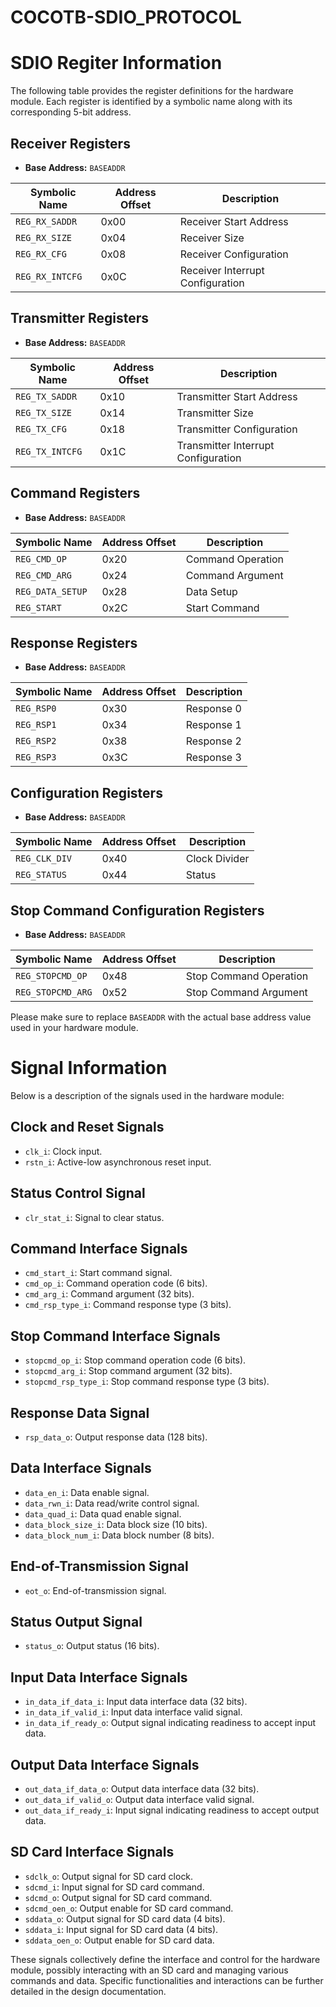 # COCOTB-SDIO_PROTOCOL
# SDIO Regiter Information

The following table provides the register definitions for the hardware module. Each register is identified by a symbolic name along with its corresponding 5-bit address.

## Receiver Registers

- **Base Address:** `BASEADDR`

| Symbolic Name  | Address Offset | Description                    |
| -------------- | -------------- | ------------------------------ |
| `REG_RX_SADDR` | 0x00           | Receiver Start Address         |
| `REG_RX_SIZE`  | 0x04           | Receiver Size                  |
| `REG_RX_CFG`   | 0x08           | Receiver Configuration         |
| `REG_RX_INTCFG`| 0x0C           | Receiver Interrupt Configuration|

## Transmitter Registers

- **Base Address:** `BASEADDR`

| Symbolic Name  | Address Offset | Description                    |
| -------------- | -------------- | ------------------------------ |
| `REG_TX_SADDR` | 0x10           | Transmitter Start Address      |
| `REG_TX_SIZE`  | 0x14           | Transmitter Size               |
| `REG_TX_CFG`   | 0x18           | Transmitter Configuration      |
| `REG_TX_INTCFG`| 0x1C           | Transmitter Interrupt Configuration|

## Command Registers

- **Base Address:** `BASEADDR`

| Symbolic Name  | Address Offset | Description                    |
| -------------- | -------------- | ------------------------------ |
| `REG_CMD_OP`   | 0x20           | Command Operation              |
| `REG_CMD_ARG`  | 0x24           | Command Argument               |
| `REG_DATA_SETUP`| 0x28          | Data Setup                     |
| `REG_START`    | 0x2C           | Start Command                  |

## Response Registers

- **Base Address:** `BASEADDR`

| Symbolic Name  | Address Offset | Description                    |
| -------------- | -------------- | ------------------------------ |
| `REG_RSP0`     | 0x30           | Response 0                     |
| `REG_RSP1`     | 0x34           | Response 1                     |
| `REG_RSP2`     | 0x38           | Response 2                     |
| `REG_RSP3`     | 0x3C           | Response 3                     |

## Configuration Registers

- **Base Address:** `BASEADDR`

| Symbolic Name  | Address Offset | Description                    |
| -------------- | -------------- | ------------------------------ |
| `REG_CLK_DIV`  | 0x40           | Clock Divider                  |
| `REG_STATUS`   | 0x44           | Status                         |

## Stop Command Configuration Registers

- **Base Address:** `BASEADDR`

| Symbolic Name     | Address Offset | Description                      |
| ----------------- | -------------- | -------------------------------- |
| `REG_STOPCMD_OP`  | 0x48           | Stop Command Operation           |
| `REG_STOPCMD_ARG` | 0x52           | Stop Command Argument            |

Please make sure to replace `BASEADDR` with the actual base address value used in your hardware module.


# Signal Information

Below is a description of the signals used in the hardware module:

## Clock and Reset Signals

- `clk_i`: Clock input.
- `rstn_i`: Active-low asynchronous reset input.

## Status Control Signal

- `clr_stat_i`: Signal to clear status.

## Command Interface Signals

- `cmd_start_i`: Start command signal.
- `cmd_op_i`: Command operation code (6 bits).
- `cmd_arg_i`: Command argument (32 bits).
- `cmd_rsp_type_i`: Command response type (3 bits).

## Stop Command Interface Signals

- `stopcmd_op_i`: Stop command operation code (6 bits).
- `stopcmd_arg_i`: Stop command argument (32 bits).
- `stopcmd_rsp_type_i`: Stop command response type (3 bits).

## Response Data Signal

- `rsp_data_o`: Output response data (128 bits).

## Data Interface Signals

- `data_en_i`: Data enable signal.
- `data_rwn_i`: Data read/write control signal.
- `data_quad_i`: Data quad enable signal.
- `data_block_size_i`: Data block size (10 bits).
- `data_block_num_i`: Data block number (8 bits).

## End-of-Transmission Signal

- `eot_o`: End-of-transmission signal.

## Status Output Signal

- `status_o`: Output status (16 bits).

## Input Data Interface Signals

- `in_data_if_data_i`: Input data interface data (32 bits).
- `in_data_if_valid_i`: Input data interface valid signal.
- `in_data_if_ready_o`: Output signal indicating readiness to accept input data.

## Output Data Interface Signals

- `out_data_if_data_o`: Output data interface data (32 bits).
- `out_data_if_valid_o`: Output data interface valid signal.
- `out_data_if_ready_i`: Input signal indicating readiness to accept output data.

## SD Card Interface Signals

- `sdclk_o`: Output signal for SD card clock.
- `sdcmd_i`: Input signal for SD card command.
- `sdcmd_o`: Output signal for SD card command.
- `sdcmd_oen_o`: Output enable for SD card command.
- `sddata_o`: Output signal for SD card data (4 bits).
- `sddata_i`: Input signal for SD card data (4 bits).
- `sddata_oen_o`: Output enable for SD card data.

These signals collectively define the interface and control for the hardware module, possibly interacting with an SD card and managing various commands and data. Specific functionalities and interactions can be further detailed in the design documentation.
